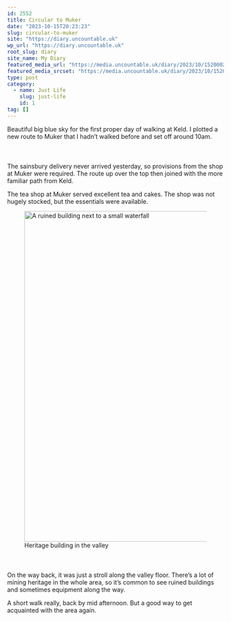 ```yaml
---
id: 2552
title: Circular to Muker
date: "2023-10-15T20:23:23"
slug: circular-to-muker
site: "https://diary.uncountable.uk"
wp_url: "https://diary.uncountable.uk"
root_slug: diary
site_name: My Diary
featured_media_url: "https://media.uncountable.uk/diary/2023/10/15200028/IMG20231015123337.webp"
featured_media_srcset: "https://media.uncountable.uk/diary/2023/10/15200028/IMG20231015123337-300x225.webp 300w, https://media.uncountable.uk/diary/2023/10/15200028/IMG20231015123337-1024x768.webp 1024w, https://media.uncountable.uk/diary/2023/10/15200028/IMG20231015123337-150x150.webp 150w, https://media.uncountable.uk/diary/2023/10/15200028/IMG20231015123337-640x480.webp 640w, https://media.uncountable.uk/diary/2023/10/15200028/IMG20231015123337.webp 2000w"
type: post
category:
  - name: Just Life
    slug: just-life
    id: 1
tag: []
---
```



<p>Beautiful big blue sky for the first proper day of walking at Keld.  I plotted a new route to Muker that I hadn&#8217;t walked before and set off around 10am.</p>


<style>.kb-row-layout-id2552_0c83f6-72 > .kt-row-column-wrap{align-content:start;}:where(.kb-row-layout-id2552_0c83f6-72 > .kt-row-column-wrap) > .wp-block-kadence-column{justify-content:start;}.kb-row-layout-id2552_0c83f6-72 > .kt-row-column-wrap{column-gap:var(--global-kb-gap-md, 2rem);row-gap:var(--global-kb-gap-md, 2rem);padding-top:var(--global-kb-spacing-sm, 1.5rem);padding-bottom:var(--global-kb-spacing-sm, 1.5rem);grid-template-columns:repeat(2, minmax(0, 1fr));}.kb-row-layout-id2552_0c83f6-72 > .kt-row-layout-overlay{opacity:0.30;}@media all and (max-width: 1024px){.kb-row-layout-id2552_0c83f6-72 > .kt-row-column-wrap{grid-template-columns:repeat(2, minmax(0, 1fr));}}@media all and (max-width: 767px){.kb-row-layout-id2552_0c83f6-72 > .kt-row-column-wrap{grid-template-columns:minmax(0, 1fr);}.kb-row-layout-id2552_0c83f6-72 > .kt-row-column-wrap > .wp-block-kadence-column:nth-of-type(1){order:2;}.kb-row-layout-id2552_0c83f6-72 > .kt-row-column-wrap > .wp-block-kadence-column:nth-of-type(2){order:1;}.kb-row-layout-id2552_0c83f6-72 > .kt-row-column-wrap > .wp-block-kadence-column:nth-of-type(3){order:12;}.kb-row-layout-id2552_0c83f6-72 > .kt-row-column-wrap > .wp-block-kadence-column:nth-of-type(4){order:11;}.kb-row-layout-id2552_0c83f6-72 > .kt-row-column-wrap > .wp-block-kadence-column:nth-of-type(5){order:22;}.kb-row-layout-id2552_0c83f6-72 > .kt-row-column-wrap > .wp-block-kadence-column:nth-of-type(6){order:21;}.kb-row-layout-id2552_0c83f6-72 > .kt-row-column-wrap > .wp-block-kadence-column:nth-of-type(7){order:32;}.kb-row-layout-id2552_0c83f6-72 > .kt-row-column-wrap > .wp-block-kadence-column:nth-of-type(8){order:31;}}</style><div class="kb-row-layout-wrap kb-row-layout-id2552_0c83f6-72 alignnone wp-block-kadence-rowlayout"><div class="kt-row-column-wrap kt-has-2-columns kt-row-layout-equal kt-tab-layout-inherit kt-mobile-layout-row kt-row-valign-top">
<style>.kadence-column2552_5b7553-e8 > .kt-inside-inner-col,.kadence-column2552_5b7553-e8 > .kt-inside-inner-col:before{border-top-left-radius:0px;border-top-right-radius:0px;border-bottom-right-radius:0px;border-bottom-left-radius:0px;}.kadence-column2552_5b7553-e8 > .kt-inside-inner-col{column-gap:var(--global-kb-gap-sm, 1rem);}.kadence-column2552_5b7553-e8 > .kt-inside-inner-col{flex-direction:column;}.kadence-column2552_5b7553-e8 > .kt-inside-inner-col > .aligncenter{width:100%;}.kadence-column2552_5b7553-e8 > .kt-inside-inner-col:before{opacity:0.3;}.kadence-column2552_5b7553-e8{position:relative;}@media all and (max-width: 1024px){.kadence-column2552_5b7553-e8 > .kt-inside-inner-col{flex-direction:column;justify-content:center;}}@media all and (max-width: 767px){.kadence-column2552_5b7553-e8 > .kt-inside-inner-col{flex-direction:column;justify-content:center;}}</style>
<div class="wp-block-kadence-column kadence-column2552_5b7553-e8"><div class="kt-inside-inner-col">
<p>The sainsbury delivery never arrived yesterday, so provisions from the shop at Muker were required.  The route up over the top then joined with the more familiar path from Keld.</p>



<p>The tea shop at Muker served excellent tea and cakes.  The shop was not hugely stocked, but the essentials were available.</p>
</div></div>


<style>.kadence-column2552_2400e6-8c > .kt-inside-inner-col,.kadence-column2552_2400e6-8c > .kt-inside-inner-col:before{border-top-left-radius:0px;border-top-right-radius:0px;border-bottom-right-radius:0px;border-bottom-left-radius:0px;}.kadence-column2552_2400e6-8c > .kt-inside-inner-col{column-gap:var(--global-kb-gap-sm, 1rem);}.kadence-column2552_2400e6-8c > .kt-inside-inner-col{flex-direction:column;}.kadence-column2552_2400e6-8c > .kt-inside-inner-col > .aligncenter{width:100%;}.kadence-column2552_2400e6-8c > .kt-inside-inner-col:before{opacity:0.3;}.kadence-column2552_2400e6-8c{position:relative;}@media all and (max-width: 1024px){.kadence-column2552_2400e6-8c > .kt-inside-inner-col{flex-direction:column;justify-content:center;}}@media all and (max-width: 767px){.kadence-column2552_2400e6-8c > .kt-inside-inner-col{flex-direction:column;justify-content:center;}}</style>
<div class="wp-block-kadence-column kadence-column2552_2400e6-8c"><div class="kt-inside-inner-col">
<figure class="wp-block-image size-large"><img loading="lazy" decoding="async" width="1024" height="768" src="https://media.uncountable.uk/diary/2023/10/15200026/IMG20231015124449-1024x768.webp" alt="A ruined building next to a small waterfall" class="wp-image-2547" srcset="https://media.uncountable.uk/diary/2023/10/15200026/IMG20231015124449-1024x768.webp 1024w, https://media.uncountable.uk/diary/2023/10/15200026/IMG20231015124449-300x225.webp 300w, https://media.uncountable.uk/diary/2023/10/15200026/IMG20231015124449-640x480.webp 640w, https://media.uncountable.uk/diary/2023/10/15200026/IMG20231015124449.webp 2000w" sizes="auto, (max-width: 1024px) 100vw, 1024px" /><figcaption class="wp-element-caption">Heritage building in the valley</figcaption></figure>
</div></div>

</div></div>


<p>On the way back, it was just a stroll along the valley floor.  There&#8217;s a lot of mining heritage in the whole area, so it&#8217;s common to see ruined buildings and sometimes equipment along the way.  </p>



<p>A short walk really, back by mid afternoon.  But a good way to get acquainted with the area again.</p>
